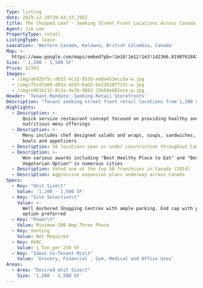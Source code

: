 ```yaml
---
Type: listing
date: 2019-12-28T20:43:37.795Z
title: The Chopped Leaf - Seeking Street Front Locations Across Canada
Agent: Jim Lee
PropertyType: retail
ListingType: lease
Loacation: 'Western Canada, Kelowna, British Columbia, Canada'
Map: >-
  https://www.google.com/maps/embed?pb=!1m18!1m12!1m3!1d2366.8190761843284!2d-113.54407978394202!3d53.61452998003621!2m3!1f0!2f0!3f0!3m2!1i1024!2i768!4f13.1!3m3!1m2!1s0x53a0245de85594a9%3A0xeafa5a0e146a3cce!2s15134%20127%20St%20NW%2C%20Edmonton%2C%20AB%20T6V%201C1!5e0!3m2!1sen!2sca!4v1577564140181!5m2!1sen!2sca
Size: ' 1,200 - 1,500 SF'
Price: $2343
Images:
  - /img/a692bf5c-d632-4c32-853d-eb0a453eccda-w.jpg
  - /img/75cd7a60-d85a-42d3-bad2-be22618ff23c-w.jpg
  - /img/c0b1b112-0c2a-4e1b-9b93-15b60eb02ece-w.jpg
Header: 'Tenant Mandate: Seeking Retail Storefronts'
Description: "Tenant seeking street front retail locations from 1,200 SF to 1,500 SF for their aggressive expansion plans underway across Canada.\r\n\n\r\n\nThe Chopped Leaf introduced its healthy fast food concept of chef designed salads, wraps and soups to Kelowna in 2008. This new restaurant created a lot of buzz and the franchise has grown to over 58 locations open or under construction throughout Canada. It all began when founder, Blair Stevens, saw a gap in the quick service industry for people to grab a healthy meal on the go. He took his restaurant a step above fast food expectations to create an upscale restaurant concept serving premium produce and proteins that are paired with private label dressings, soups and bakery items. The Chopped Leaf's recipe to success is to keep it simple and stick to its values. For more information on bringing The Chopped Leaf to your area contact Chris Wills at 205 870 1330. For more details on menu offerings, please check out: www.choppedleaf.ca"
Highlights:
  - Description: >-
      Quick service restaurant concept focused on providing healthy and
      nutritious menu offerings
  - Description: >-
      Menu includes chef designed salads and wraps, soups, sandwiches, whole
      bowls and appetizers
  - Description: 58 locations open or under construction throughout Canada
  - Description: >-
      Won various awards including "Best Healthy Place to Eat" and "Best
      Vegetarian Option" in numerous cities
  - Description: Voted one ot the top 50 franchises in Canada (2014)
  - Description: Aggressive expansion plans underway across Canada
Specs:
  - Key: "Unit Size\t"
    Value: '1,200 - 1,500 SF'
  - Key: "Site Selection\t"
    Value: >-
      Well Anchored Shopping Centres with ample parking. End cap with patio
      option preferred
  - Key: "Power\t"
    Value: Minimum 200 Amp-Three Phase
  - Key: Venting
    Value: Not Required
  - Key: HVAC
    Value: 1 Ton per 250 SF
  - Key: "Ideal Co-Tenant Mix\t"
    Value: 'Grocery, Financial , Gym, Medical and Office Uses'
Areas:
  - Area: "Desired Unit Size\t"
    Size: '1,200 - 1,500 SF'
---
```


